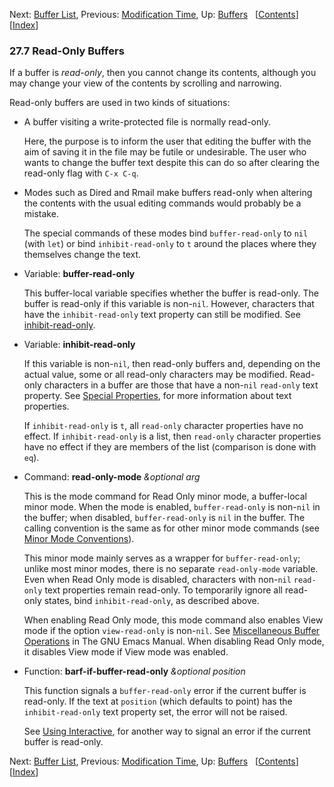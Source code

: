 <!-- This is the GNU Emacs Lisp Reference Manual
corresponding to Emacs version 27.2.

Copyright (C) 1990-1996, 1998-2021 Free Software Foundation,
Inc.

Permission is granted to copy, distribute and/or modify this document
under the terms of the GNU Free Documentation License, Version 1.3 or
any later version published by the Free Software Foundation; with the
Invariant Sections being "GNU General Public License," with the
Front-Cover Texts being "A GNU Manual," and with the Back-Cover
Texts as in (a) below.  A copy of the license is included in the
section entitled "GNU Free Documentation License."

(a) The FSF's Back-Cover Text is: "You have the freedom to copy and
modify this GNU manual.  Buying copies from the FSF supports it in
developing GNU and promoting software freedom." -->

<!-- Created by GNU Texinfo 6.7, http://www.gnu.org/software/texinfo/ -->

Next: [Buffer List](Buffer-List.html), Previous: [Modification Time](Modification-Time.html), Up: [Buffers](Buffers.html)   \[[Contents](index.html#SEC_Contents "Table of contents")]\[[Index](Index.html "Index")]

### 27.7 Read-Only Buffers

If a buffer is *read-only*, then you cannot change its contents, although you may change your view of the contents by scrolling and narrowing.

Read-only buffers are used in two kinds of situations:

*   A buffer visiting a write-protected file is normally read-only.

    Here, the purpose is to inform the user that editing the buffer with the aim of saving it in the file may be futile or undesirable. The user who wants to change the buffer text despite this can do so after clearing the read-only flag with `C-x C-q`.

*   Modes such as Dired and Rmail make buffers read-only when altering the contents with the usual editing commands would probably be a mistake.

    The special commands of these modes bind `buffer-read-only` to `nil` (with `let`) or bind `inhibit-read-only` to `t` around the places where they themselves change the text.

<!---->

*   Variable: **buffer-read-only**

    This buffer-local variable specifies whether the buffer is read-only. The buffer is read-only if this variable is non-`nil`. However, characters that have the `inhibit-read-only` text property can still be modified. See [inhibit-read-only](Special-Properties.html).

<!---->

*   Variable: **inhibit-read-only**

    If this variable is non-`nil`, then read-only buffers and, depending on the actual value, some or all read-only characters may be modified. Read-only characters in a buffer are those that have a non-`nil` `read-only` text property. See [Special Properties](Special-Properties.html), for more information about text properties.

    If `inhibit-read-only` is `t`, all `read-only` character properties have no effect. If `inhibit-read-only` is a list, then `read-only` character properties have no effect if they are members of the list (comparison is done with `eq`).

<!---->

*   Command: **read-only-mode** *\&optional arg*

    This is the mode command for Read Only minor mode, a buffer-local minor mode. When the mode is enabled, `buffer-read-only` is non-`nil` in the buffer; when disabled, `buffer-read-only` is `nil` in the buffer. The calling convention is the same as for other minor mode commands (see [Minor Mode Conventions](Minor-Mode-Conventions.html)).

    This minor mode mainly serves as a wrapper for `buffer-read-only`; unlike most minor modes, there is no separate `read-only-mode` variable. Even when Read Only mode is disabled, characters with non-`nil` `read-only` text properties remain read-only. To temporarily ignore all read-only states, bind `inhibit-read-only`, as described above.

    When enabling Read Only mode, this mode command also enables View mode if the option `view-read-only` is non-`nil`. See [Miscellaneous Buffer Operations](https://www.gnu.org/software/emacs/manual/html_node/emacs/Misc-Buffer.html#Misc-Buffer) in The GNU Emacs Manual. When disabling Read Only mode, it disables View mode if View mode was enabled.

<!---->

*   Function: **barf-if-buffer-read-only** *\&optional position*

    This function signals a `buffer-read-only` error if the current buffer is read-only. If the text at `position` (which defaults to point) has the `inhibit-read-only` text property set, the error will not be raised.

    See [Using Interactive](Using-Interactive.html), for another way to signal an error if the current buffer is read-only.

Next: [Buffer List](Buffer-List.html), Previous: [Modification Time](Modification-Time.html), Up: [Buffers](Buffers.html)   \[[Contents](index.html#SEC_Contents "Table of contents")]\[[Index](Index.html "Index")]
